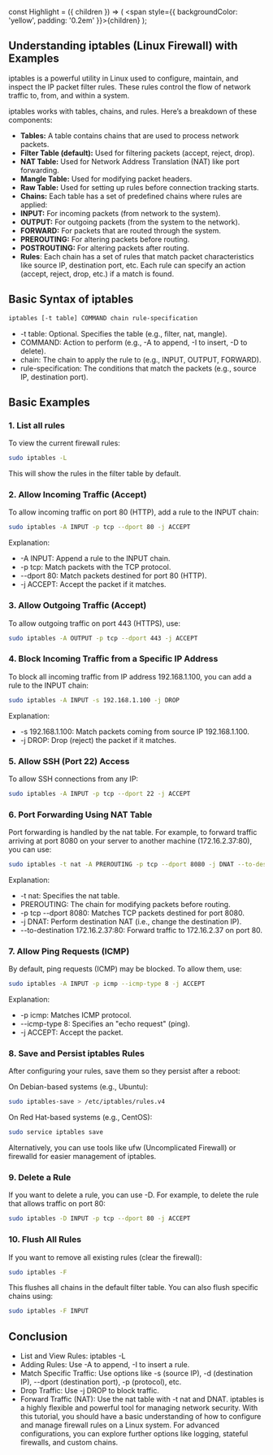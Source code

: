 const Highlight = ({ children }) => (
  <span style={{ backgroundColor: 'yellow', padding: '0.2em' }}>{children}</span>
);

## Understanding iptables (Linux Firewall) with Examples
iptables is a powerful utility in Linux used to configure, maintain, and inspect the IP packet filter rules. These rules control the flow of network traffic to, from, and within a system.

iptables works with tables, chains, and rules. Here’s a breakdown of these components:

- **Tables:** A table contains chains that are used to process network packets.
- **Filter Table (default):** Used for filtering packets (accept, reject, drop).
- **NAT Table:** Used for Network Address Translation (NAT) like port forwarding.
- **Mangle Table:** Used for modifying packet headers.
- **Raw Table:** Used for setting up rules before connection tracking starts.
- **Chains:** Each table has a set of predefined chains where rules are applied:
- **INPUT:** For incoming packets (from network to the system).
- **OUTPUT:** For outgoing packets (from the system to the network).
- **FORWARD:** For packets that are routed through the system.
- **PREROUTING:** For altering packets before routing.
- **POSTROUTING:** For altering packets after routing.
- **Rules**: Each chain has a set of rules that match packet characteristics like source IP, destination port, etc. Each rule can specify an action (accept, reject, drop, etc.) if a match is found.

## Basic Syntax of iptables
```bash
iptables [-t table] COMMAND chain rule-specification
```
- -t table: Optional. Specifies the table (e.g., filter, nat, mangle).
- COMMAND: Action to perform (e.g., -A to append, -I to insert, -D to delete).
- chain: The chain to apply the rule to (e.g., INPUT, OUTPUT, FORWARD).
- rule-specification: The conditions that match the packets (e.g., source IP, destination port).
## Basic Examples
### 1. List all rules
To view the current firewall rules:

```bash
sudo iptables -L
```
This will show the rules in the filter table by default.

### 2. Allow Incoming Traffic (Accept)
To allow incoming traffic on port 80 (HTTP), add a rule to the INPUT chain:

```bash
sudo iptables -A INPUT -p tcp --dport 80 -j ACCEPT
```
Explanation:

- -A INPUT: Append a rule to the INPUT chain.
- -p tcp: Match packets with the TCP protocol.
- --dport 80: Match packets destined for port 80 (HTTP).
- -j ACCEPT: Accept the packet if it matches.
### 3. Allow Outgoing Traffic (Accept)
To allow outgoing traffic on port 443 (HTTPS), use:

```bash
sudo iptables -A OUTPUT -p tcp --dport 443 -j ACCEPT
```
### 4. Block Incoming Traffic from a Specific IP Address
To block all incoming traffic from IP address 192.168.1.100, you can add a rule to the INPUT chain:

```bash
sudo iptables -A INPUT -s 192.168.1.100 -j DROP
```
Explanation:

- -s 192.168.1.100: Match packets coming from source IP 192.168.1.100.
- -j DROP: Drop (reject) the packet if it matches.
### 5. Allow SSH (Port 22) Access
To allow SSH connections from any IP:

```bash
sudo iptables -A INPUT -p tcp --dport 22 -j ACCEPT
```
### 6. Port Forwarding Using NAT Table
Port forwarding is handled by the nat table. For example, to forward traffic arriving at port 8080 on your server to another machine (172.16.2.37:80), you can use:

```bash
sudo iptables -t nat -A PREROUTING -p tcp --dport 8080 -j DNAT --to-destination 172.16.2.37:80
```
Explanation:

- -t nat: Specifies the nat table.
- PREROUTING: The chain for modifying packets before routing.
- -p tcp --dport 8080: Matches TCP packets destined for port 8080.
- -j DNAT: Perform destination NAT (i.e., change the destination IP).
- --to-destination 172.16.2.37:80: Forward traffic to 172.16.2.37 on port 80.
### 7. Allow Ping Requests (ICMP)
By default, ping requests (ICMP) may be blocked. To allow them, use:

```bash
sudo iptables -A INPUT -p icmp --icmp-type 8 -j ACCEPT
```
Explanation:

- -p icmp: Matches ICMP protocol.
- --icmp-type 8: Specifies an "echo request" (ping).
- -j ACCEPT: Accept the packet.
### 8. Save and Persist iptables Rules
After configuring your rules, save them so they persist after a reboot:

On Debian-based systems (e.g., Ubuntu):

```bash
sudo iptables-save > /etc/iptables/rules.v4
```
On Red Hat-based systems (e.g., CentOS):

```bash
sudo service iptables save
```
Alternatively, you can use tools like ufw (Uncomplicated Firewall) or firewalld for easier management of iptables.

### 9. Delete a Rule
If you want to delete a rule, you can use -D. For example, to delete the rule that allows traffic on port 80:

```bash
sudo iptables -D INPUT -p tcp --dport 80 -j ACCEPT
```
### 10. Flush All Rules
If you want to remove all existing rules (clear the firewall):

```bash
sudo iptables -F
```
This flushes all chains in the default filter table. You can also flush specific chains using:

```bash
sudo iptables -F INPUT
```
## Conclusion
- List and View Rules: iptables -L
- Adding Rules: Use -A to append, -I to insert a rule.
- Match Specific Traffic: Use options like -s (source IP), -d (destination IP), --dport (destination port), -p (protocol), etc.
- Drop Traffic: Use -j DROP to block traffic.
- Forward Traffic (NAT): Use the nat table with -t nat and DNAT.
iptables is a highly flexible and powerful tool for managing network security. With this tutorial, you should have a basic understanding of how to configure and manage firewall rules on a Linux system. For advanced configurations, you can explore further options like logging, stateful firewalls, and custom chains.
